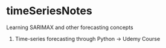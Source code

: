 # timeSeriesNotes
Learning SARIMAX and other forecasting concepts

1. Time-series forecasting through Python -> Udemy Course
